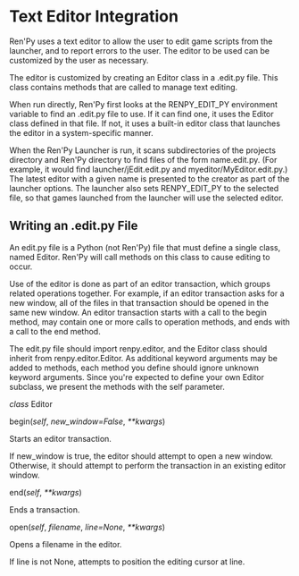 # Text Editor Integration

Ren'Py uses a text editor to allow the user to edit game scripts from the launcher, and to report errors to the user. The editor to be used can be customized by the user as necessary.

The editor is customized by creating an Editor class in a .edit.py file. This class contains methods that are called to manage text editing.

When run directly, Ren'Py first looks at the RENPY\_EDIT\_PY environment variable to find an .edit.py file to use. If it can find one, it uses the Editor class defined in that file. If not, it uses a built-in editor class that launches the editor in a system-specific manner.

When the Ren'Py Launcher is run, it scans subdirectories of the projects directory and Ren'Py directory to find files of the form name.edit.py. (For example, it would find launcher/jEdit.edit.py and myeditor/MyEditor.edit.py.) The latest editor with a given name is presented to the creator as part of the launcher options. The launcher also sets RENPY\_EDIT\_PY to the selected file, so that games launched from the launcher will use the selected editor.

## Writing an .edit.py File

An edit.py file is a Python (not Ren'Py) file that must define a single class, named Editor. Ren'Py will call methods on this class to cause editing to occur.

Use of the editor is done as part of an editor transaction, which groups related operations together. For example, if an editor transaction asks for a new window, all of the files in that transaction should be opened in the same new window. An editor transaction starts with a call to the begin method, may contain one or more calls to operation methods, and ends with a call to the end method.

The edit.py file should import renpy.editor, and the Editor class should inherit from renpy.editor.Editor. As additional keyword arguments may be added to methods, each method you define should ignore unknown keyword arguments. Since you're expected to define your own Editor subclass, we present the methods with the self parameter.

_class_ Editor

begin(_self_, _new\_window\=False_, _\*\*kwargs_)

Starts an editor transaction.

If new\_window is true, the editor should attempt to open a new window. Otherwise, it should attempt to perform the transaction in an existing editor window.

end(_self_, _\*\*kwargs_)

Ends a transaction.

open(_self_, _filename_, _line\=None_, _\*\*kwargs_)

Opens a filename in the editor.

If line is not None, attempts to position the editing cursor at line.
